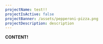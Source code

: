 ```yaml
---
projectName: test!!
projectIsActive: false
projectBanner: /assets/pepperoni-pizza.png
projectDescription: description
---
```

**CONTENT!**